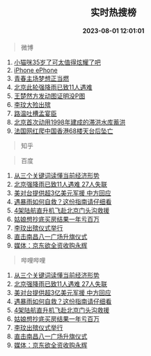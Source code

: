 <div align="center"><h2>实时热搜榜</h2><h4>2023-08-01 12:01:01</h4></div>

> 微博  

1. [小猫咪35岁了可太值得炫耀了吧](https://s.weibo.com/weibo?q=%23%E5%B0%8F%E7%8C%AB%E5%92%AA35%E5%B2%81%E4%BA%86%E5%8F%AF%E5%A4%AA%E5%80%BC%E5%BE%97%E7%82%AB%E8%80%80%E4%BA%86%E5%90%A7%23&t=31&band_rank=1&Refer=top)<br />
2. [iPhone ePhone](https://s.weibo.com/weibo?q=iPhone%20ePhone&t=31&band_rank=2&Refer=top)<br />
3. [青春主场梦想正当燃](https://s.weibo.com/weibo?q=%23%E9%9D%92%E6%98%A5%E4%B8%BB%E5%9C%BA%E6%A2%A6%E6%83%B3%E6%AD%A3%E5%BD%93%E7%87%83%23&t=31&band_rank=3&Refer=top)<br />
4. [北京此轮强降雨已致11人遇难](https://s.weibo.com/weibo?q=%23%E5%8C%97%E4%BA%AC%E6%AD%A4%E8%BD%AE%E5%BC%BA%E9%99%8D%E9%9B%A8%E5%B7%B2%E8%87%B411%E4%BA%BA%E9%81%87%E9%9A%BE%23&t=31&band_rank=4&Refer=top)<br />
5. [王楚然方发动图证明没P图](https://s.weibo.com/weibo?q=%23%E7%8E%8B%E6%A5%9A%E7%84%B6%E6%96%B9%E5%8F%91%E5%8A%A8%E5%9B%BE%E8%AF%81%E6%98%8E%E6%B2%A1P%E5%9B%BE%23&t=31&band_rank=5&Refer=top)<br />
6. [李玟大殓出殡](https://s.weibo.com/weibo?q=%23%E6%9D%8E%E7%8E%9F%E5%A4%A7%E6%AE%93%E5%87%BA%E6%AE%A1%23&t=31&band_rank=6&Refer=top)<br />
7. [路温吐槽孟宴臣](https://s.weibo.com/weibo?q=%23%E8%B7%AF%E6%B8%A9%E5%90%90%E6%A7%BD%E5%AD%9F%E5%AE%B4%E8%87%A3%23&t=31&band_rank=7&Refer=top)<br />
8. [北京首次动用1998年建成的滞洪水库蓄洪](https://s.weibo.com/weibo?q=%23%E5%8C%97%E4%BA%AC%E9%A6%96%E6%AC%A1%E5%8A%A8%E7%94%A81998%E5%B9%B4%E5%BB%BA%E6%88%90%E7%9A%84%E6%BB%9E%E6%B4%AA%E6%B0%B4%E5%BA%93%E8%93%84%E6%B4%AA%23&t=31&band_rank=8&Refer=top)<br />
9. [法国网红爬中国香港68楼天台后坠亡](https://s.weibo.com/weibo?q=%E6%B3%95%E5%9B%BD%E7%BD%91%E7%BA%A2%E7%88%AC%E4%B8%AD%E5%9B%BD%E9%A6%99%E6%B8%AF68%E6%A5%BC%E5%A4%A9%E5%8F%B0%E5%90%8E%E5%9D%A0%E4%BA%A1&t=31&band_rank=9&Refer=top)<br />

> 知乎  


> 百度  

1. [从三个关键词读懂当前经济形势](https://www.baidu.com/s?wd=%E4%BB%8E%E4%B8%89%E4%B8%AA%E5%85%B3%E9%94%AE%E8%AF%8D%E8%AF%BB%E6%87%82%E5%BD%93%E5%89%8D%E7%BB%8F%E6%B5%8E%E5%BD%A2%E5%8A%BF&sa=fyb_news&rsv_dl=fyb_news)<br />
2. [北京强降雨已致11人遇难 27人失联](https://www.baidu.com/s?wd=%E5%8C%97%E4%BA%AC%E5%BC%BA%E9%99%8D%E9%9B%A8%E5%B7%B2%E8%87%B411%E4%BA%BA%E9%81%87%E9%9A%BE+27%E4%BA%BA%E5%A4%B1%E8%81%94&sa=fyb_news&rsv_dl=fyb_news)<br />
3. [美对台提供超3亿美元军援 中方回应](https://www.baidu.com/s?wd=%E7%BE%8E%E5%AF%B9%E5%8F%B0%E6%8F%90%E4%BE%9B%E8%B6%853%E4%BA%BF%E7%BE%8E%E5%85%83%E5%86%9B%E6%8F%B4+%E4%B8%AD%E6%96%B9%E5%9B%9E%E5%BA%94&sa=fyb_news&rsv_dl=fyb_news)<br />
4. [遇暴雨如何自救？这份指南请仔细看](https://www.baidu.com/s?wd=%E9%81%87%E6%9A%B4%E9%9B%A8%E5%A6%82%E4%BD%95%E8%87%AA%E6%95%91%EF%BC%9F%E8%BF%99%E4%BB%BD%E6%8C%87%E5%8D%97%E8%AF%B7%E4%BB%94%E7%BB%86%E7%9C%8B&sa=fyb_news&rsv_dl=fyb_news)<br />
5. [4架陆航直升机飞赴北京门头沟救援](https://www.baidu.com/s?wd=4%E6%9E%B6%E9%99%86%E8%88%AA%E7%9B%B4%E5%8D%87%E6%9C%BA%E9%A3%9E%E8%B5%B4%E5%8C%97%E4%BA%AC%E9%97%A8%E5%A4%B4%E6%B2%9F%E6%95%91%E6%8F%B4&sa=fyb_news&rsv_dl=fyb_news)<br />
6. [姑娘想抄底买房结果一年亏百万](https://www.baidu.com/s?wd=%E5%A7%91%E5%A8%98%E6%83%B3%E6%8A%84%E5%BA%95%E4%B9%B0%E6%88%BF%E7%BB%93%E6%9E%9C%E4%B8%80%E5%B9%B4%E4%BA%8F%E7%99%BE%E4%B8%87&sa=fyb_news&rsv_dl=fyb_news)<br />
7. [李玟出殡仪式举行](https://www.baidu.com/s?wd=%E6%9D%8E%E7%8E%9F%E5%87%BA%E6%AE%A1%E4%BB%AA%E5%BC%8F%E4%B8%BE%E8%A1%8C&sa=fyb_news&rsv_dl=fyb_news)<br />
8. [直击南昌八一广场升旗仪式](https://www.baidu.com/s?wd=%E7%9B%B4%E5%87%BB%E5%8D%97%E6%98%8C%E5%85%AB%E4%B8%80%E5%B9%BF%E5%9C%BA%E5%8D%87%E6%97%97%E4%BB%AA%E5%BC%8F&sa=fyb_news&rsv_dl=fyb_news)<br />
9. [媒体：京东欲全资收购永辉](https://www.baidu.com/s?wd=%E5%AA%92%E4%BD%93%EF%BC%9A%E4%BA%AC%E4%B8%9C%E6%AC%B2%E5%85%A8%E8%B5%84%E6%94%B6%E8%B4%AD%E6%B0%B8%E8%BE%89&sa=fyb_news&rsv_dl=fyb_news)<br />

> 哔哩哔哩  

1. [从三个关键词读懂当前经济形势](https://www.baidu.com/s?wd=%E4%BB%8E%E4%B8%89%E4%B8%AA%E5%85%B3%E9%94%AE%E8%AF%8D%E8%AF%BB%E6%87%82%E5%BD%93%E5%89%8D%E7%BB%8F%E6%B5%8E%E5%BD%A2%E5%8A%BF&sa=fyb_news&rsv_dl=fyb_news)<br />
2. [北京强降雨已致11人遇难 27人失联](https://www.baidu.com/s?wd=%E5%8C%97%E4%BA%AC%E5%BC%BA%E9%99%8D%E9%9B%A8%E5%B7%B2%E8%87%B411%E4%BA%BA%E9%81%87%E9%9A%BE+27%E4%BA%BA%E5%A4%B1%E8%81%94&sa=fyb_news&rsv_dl=fyb_news)<br />
3. [美对台提供超3亿美元军援 中方回应](https://www.baidu.com/s?wd=%E7%BE%8E%E5%AF%B9%E5%8F%B0%E6%8F%90%E4%BE%9B%E8%B6%853%E4%BA%BF%E7%BE%8E%E5%85%83%E5%86%9B%E6%8F%B4+%E4%B8%AD%E6%96%B9%E5%9B%9E%E5%BA%94&sa=fyb_news&rsv_dl=fyb_news)<br />
4. [遇暴雨如何自救？这份指南请仔细看](https://www.baidu.com/s?wd=%E9%81%87%E6%9A%B4%E9%9B%A8%E5%A6%82%E4%BD%95%E8%87%AA%E6%95%91%EF%BC%9F%E8%BF%99%E4%BB%BD%E6%8C%87%E5%8D%97%E8%AF%B7%E4%BB%94%E7%BB%86%E7%9C%8B&sa=fyb_news&rsv_dl=fyb_news)<br />
5. [4架陆航直升机飞赴北京门头沟救援](https://www.baidu.com/s?wd=4%E6%9E%B6%E9%99%86%E8%88%AA%E7%9B%B4%E5%8D%87%E6%9C%BA%E9%A3%9E%E8%B5%B4%E5%8C%97%E4%BA%AC%E9%97%A8%E5%A4%B4%E6%B2%9F%E6%95%91%E6%8F%B4&sa=fyb_news&rsv_dl=fyb_news)<br />
6. [姑娘想抄底买房结果一年亏百万](https://www.baidu.com/s?wd=%E5%A7%91%E5%A8%98%E6%83%B3%E6%8A%84%E5%BA%95%E4%B9%B0%E6%88%BF%E7%BB%93%E6%9E%9C%E4%B8%80%E5%B9%B4%E4%BA%8F%E7%99%BE%E4%B8%87&sa=fyb_news&rsv_dl=fyb_news)<br />
7. [李玟出殡仪式举行](https://www.baidu.com/s?wd=%E6%9D%8E%E7%8E%9F%E5%87%BA%E6%AE%A1%E4%BB%AA%E5%BC%8F%E4%B8%BE%E8%A1%8C&sa=fyb_news&rsv_dl=fyb_news)<br />
8. [直击南昌八一广场升旗仪式](https://www.baidu.com/s?wd=%E7%9B%B4%E5%87%BB%E5%8D%97%E6%98%8C%E5%85%AB%E4%B8%80%E5%B9%BF%E5%9C%BA%E5%8D%87%E6%97%97%E4%BB%AA%E5%BC%8F&sa=fyb_news&rsv_dl=fyb_news)<br />
9. [媒体：京东欲全资收购永辉](https://www.baidu.com/s?wd=%E5%AA%92%E4%BD%93%EF%BC%9A%E4%BA%AC%E4%B8%9C%E6%AC%B2%E5%85%A8%E8%B5%84%E6%94%B6%E8%B4%AD%E6%B0%B8%E8%BE%89&sa=fyb_news&rsv_dl=fyb_news)<br />
